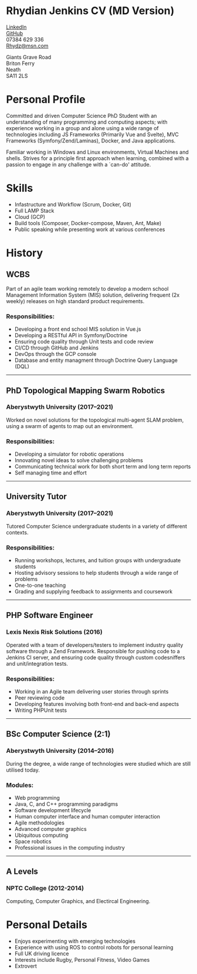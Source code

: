 # Rhydian Jenkins CV (MD Version)

[LinkedIn](https://www.linkedin.com/in/rhydian-jenkins-30309085/)\
[GitHub](https://github.com/RhydianJenkins)\
07384 629 336\
Rhydz@msn.com

Giants Grave Road\
Briton Ferry\
Neath\
SA11 2LS

# Personal Profile

Committed and driven Computer Science PhD Student with an understanding of many programming and computing aspects; with experience working in a group and alone using a wide range of technologies including JS Frameworks (Primarily Vue and Svelte), MVC Frameworks (Symfony/Zend/Laminas), Docker, and Java applications.

Familiar working in Windows and Linux environments, Virtual Machines and shells. Strives for a principle first approach when learning, combined with a passion to engage in any challenge with a `can-do' attitude.
# Skills
- Infastructure and Workflow (Scrum, Docker, Git)
- Full LAMP Stack
- Cloud (GCP)
- Build tools (Composer, Docker-compose, Maven, Ant, Make)
- Public speaking while presenting work at various conferences

# History

## WCBS
Part of an agile team working remotely to develop a modern school Management Information System (MIS) solution, delivering frequent (2x weekly) releases on high standard product requirements.

### Responsibilities:
- Developing a front end school MIS solution in Vue.js
- Developing a RESTful API in Symfony/Doctrine
- Ensuring code quality through Unit tests and code review
- CI/CD through GitHub and Jenkins
- DevOps through the GCP console
- Database and entity managment through Doctrine Query Language (DQL)

---

## PhD Topological Mapping Swarm Robotics
### Aberystwyth University (2017–2021)
Worked on novel solutions for the topological multi-agent SLAM problem, using a swarm of agents to map out an environment.
### Responsibilities:
- Developing a simulator for robotic operations
- Innovating novel ideas to solve challenging problems
- Communicating technical work for both short term and long term reports
- Self managing time and effort

---

## University Tutor
### Aberystwyth University (2017–2021)
Tutored Computer Science undergraduate students in a variety of different contexts.
### Responsibilities:
- Running workshops, lectures, and tuition groups with undergraduate students
- Hosting advisory sessions to help students through a wide range of problems
- One-to-one teaching
- Grading and supplying feedback to assignments and coursework

---

## PHP Software Engineer
### Lexis Nexis Risk Solutions (2016)
Operated with a team of developers/testers to implement industry quality software through a Zend Framework. Responsible for pushing code to a Jenkins CI server, and ensuring code quality through custom codesniffers and unit/integration tests.
### Responsibilities:
- Working in an Agile team delivering user stories through sprints
- Peer reviewing code
- Developing features involving both front-end and back-end aspects
- Writing PHPUnit tests

---

## BSc Computer Science (2:1)
### Aberystwyth University (2014–2016)
During the degree, a wide range of technologies were studied which are still utilised today.
### Modules:
- Web programming
- Java, C, and C++ programming paradigms
- Software development lifecycle
- Human computer interface and human computer interaction
- Agile methodologies
- Advanced computer graphics
- Ubiquitous computing
- Space robotics
- Professional issues in the computing industry

---

## A Levels
### NPTC College (2012-2014)
Computing, Computer Graphics, and Electircal Engineering.

# Personal Details
- Enjoys experimenting with emerging technologies
- Experience with using ROS to control robots for personal learning
- Full UK driving licence
- Interests include Rugby, Personal Fitness, Video Games
- Extrovert
